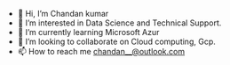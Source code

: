 - 👋 Hi, I’m Chandan kumar
- 👀 I’m interested in Data Science and Technical Support.
- 🌱 I’m currently learning Microsoft Azur
- 💞️ I’m looking to collaborate on Cloud computing, Gcp.
- 📫 How to reach me chandan__@outlook.com

<!---
chandan-1kumar/chandan-1kumar is a ✨ special ✨ repository because its `README.md` (this file) appears on your GitHub profile.
You can click the Preview link to take a look at your changes.
--->
